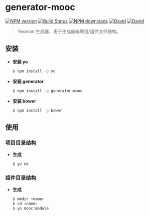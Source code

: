 # generator-mooc

[![NPM version](https://img.shields.io/npm/v/generator-mooc.svg?style=flat-square)](https://npmjs.org/package/generator-mooc)
[![Build Status](https://img.shields.io/travis/ndfront/generator-mooc.svg?style=flat-square)](https://travis-ci.org/ndfront/generator-mooc)
[![NPM downloads](http://img.shields.io/npm/dm/generator-mooc.svg?style=flat-square)](https://npmjs.org/package/generator-mooc)
[![David](http://img.shields.io/david/ndfront/generator-mooc.svg?style=flat-square)](https://npmjs.org/package/generator-mooc)
[![David](http://img.shields.io/david/dev/ndfront/generator-mooc.svg?style=flat-square)](https://npmjs.org/package/generator-mooc)

> Yeoman 生成器，用于生成前端项目/组件文件结构。


## 安装

- **安装 yo**

    ```bash
    $ npm install -g yo
    ```

- **安装 generator**

    ```bash
    $ npm install -g generator-mooc
    ```

- **安装 bower**

    ```bash
    $ npm install -g bower
    ```

## 使用

### 项目目录结构

- **生成**

    ```bash
    $ yo nd


### 组件目录结构

- **生成**

    ```bash
    $ mkdir <name>
    $ cd <name>
    $ yo mooc:module
    ```


